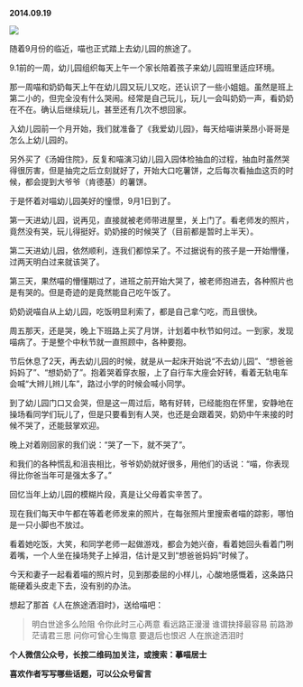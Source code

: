 
          
            
**2014.09.19**



![](//upload-images.jianshu.io/upload_images/51001-58ba781ffd1073c7.jpg)




随着9月份的临近，喵也正式踏上去幼儿园的旅途了。

9.1前的一周，幼儿园组织每天上午一个家长陪着孩子来幼儿园班里适应环境。

那一周喵和奶奶每天上午在幼儿园又玩儿又吃，还认识了一些小姐姐。虽然是班上第二小的，但完全没有什么哭闹。经常是自己玩儿，玩儿一会叫奶奶一声，看奶奶在不在。确认后继续玩儿，甚至还有几次不想回家。

入幼儿园前一个月开始，我们就准备了《我爱幼儿园》，每天给喵讲莱昂小哥哥是怎么上幼儿园的。

另外买了《汤姆住院》，反复和喵演习幼儿园入园体检抽血的过程，抽血时虽然哭得很厉害，但是抽完之后立刻就好了，开始大口吃薯饼，之后每次看抽血这页的时候，都会提到大爷爷（肯德基）的薯饼。

于是怀着对喵幼儿园美好的憧憬，9月1日到了。

第一天进幼儿园，说再见，直接就被老师带进屋里，关上门了。看老师发的照片，竟然没有哭，玩儿得挺好。奶奶接的时候哭了（目前都是暂时上半天）。

第二天进幼儿园，依然顺利，连我们都惊呆了。不过据说有的孩子是一开始懵懂，过两天明白过来就该哭了。

第三天，果然喵的懵懂期过了，进班之前开始大哭了，被老师抱进去，各种照片也是有哭的。但是奇迹的是竟然能自己吃午饭了。

奶奶说喵自从上幼儿园，吃饭明显利索了，都是自己拿勺吃，而且很快。

周五那天，还是哭，晚上下班路上买了月饼，计划着中秋节如何过。一到家，发现喵病了。于是整个中秋节就一直照顾中，各种要抱。

节后休息了2天，再去幼儿园的时候，就是从一起床开始说“不去幼儿园”、“想爸爸妈妈了”、“想奶奶了”。抱着哭着穿衣服，上了自行车大座会好转，看着无轨电车会喊“大辫儿辫儿车”，路过小学的时候会喊小同学。

到了幼儿园门口又会哭，但是这一周过后，略有好转，已经能抱在怀里，安静地在操场看同学们玩儿了，但是只要看到有人哭，也还是会跟着哭，奶奶中午来接的时候不哭了，还能鼓掌欢迎。

晚上对着刚回家的我们说：“哭了一下，就不哭了”。

和我们的各种慌乱和沮丧相比，爷爷奶奶就好很多，用他们的话说：“喵，你表现得比你爸当年可是强太多了。”

回忆当年上幼儿园的模糊片段，真是让父母着实辛苦了。

现在我们每天中午都在等着老师发来的照片，在每张照片里搜索者喵的踪影，哪怕是一只小脚也不放过。

看着她吃饭，大笑，和同学老师一起做游戏，都会为她兴奋，看着她回头看着门咧着嘴，一个人坐在操场凳子上掉泪，估计是又到“想爸爸妈妈”时候了。

今天和妻子一起看着喵的照片时，见到那委屈的小样儿，心酸地感慨着，这条路只能硬着头皮走下去，没有别的办法。

想起了那首《人在旅途洒泪时》，送给喵吧：
>明白世途多么险阻
令你此时三心两意
看远路正漫漫
谁谓抉择最容易
前路渺茫请君三思
问你可曾心生悔意
要退后也恨迟
人在旅途洒泪时




**个人微信公众号，长按二维码加关注，或搜索：摹喵居士**

**喜欢作者写写哪些话题，可以公众号留言**




          
        